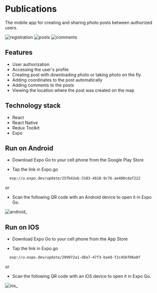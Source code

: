 # Publications

The mobile app for creating and sharing photo posts between authorized users.

![registration](https://user-images.githubusercontent.com/105078220/236145577-454c9744-3aa8-4207-8a4a-d750defcf80d.png)
![posts](https://user-images.githubusercontent.com/105078220/236145688-9e5338e2-a163-4d09-a47e-7b5951a61487.png)
![comments](https://user-images.githubusercontent.com/105078220/236145717-42308490-0ffd-4cbe-b1a2-79bc97ef9b95.png)

## Features

- User authorization
- Accessing the user's profile
- Creating post with downloading photo or taking photo on the fly
- Adding coordinates to the post automatically
- Adding comments to the posts
- Viewing the location where the post was created on the map

## Technology stack

- React
- React Native
- Redux Toolkit
- Expo

## Run on Android

- Download Expo Go to your cell phone from the Google Play Store

- Tap the link in Expo.go

```bash
  exp://u.expo.dev/update/25fb42eb-3183-4818-9c76-ae480cdaf222
```

or

- Scan the following QR code with an Android device to open it in Expo Go.

![android_](https://user-images.githubusercontent.com/105078220/236144199-e475f0de-7b51-4980-9930-570fc07c58dc.png)


## Run on IOS

- Download Expo Go to your cell phone from the App Store

- Tap the link in Expo.go

```bash
  exp://u.expo.dev/update/299972a1-d8a7-47f3-ba4d-f2c456f06e8f
```

or

- Scan the following QR code with an iOS device to open it in Expo Go.

![ios_](https://user-images.githubusercontent.com/105078220/236144158-78454f83-118b-40be-8445-7097e20bcf83.png)

